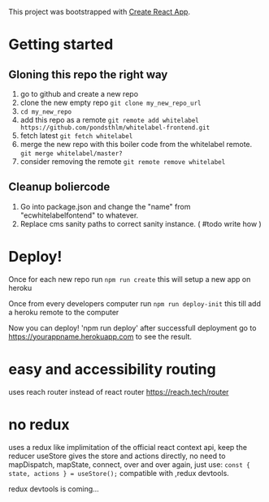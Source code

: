 This project was bootstrapped with [Create React App](https://github.com/facebook/create-react-app).

# Getting started

## Gloning this repo the right way
1. go to github and create a new repo 
2. clone the new empty repo `git clone my_new_repo_url`
3. `cd my_new_repo`
4. add this repo as a remote `git remote add whitelabel https://github.com/pondsthlm/whitelabel-frontend.git`
5. fetch latest `git fetch whitelabel`
6. merge the new repo with this boiler code from the whitelabel remote. `git merge whitelabel/master?`
7. consider removing the remote `git remote remove whitelabel`

## Cleanup boliercode 
1. Go into package.json and change the "name" from  "ecwhitelabelfontend" to whatever. 
2. Replace cms sanity paths to correct sanity instance. ( #todo write how )


# Deploy!
Once for each new repo run `npm run create` this will setup a new app on heroku

Once from every developers computer  run `npm run deploy-init` this till add a heroku remote to the computer 

Now you can deploy! 'npm run deploy' after successfull deployment
go to https://yourappname.herokuapp.com to see the result.


# easy and accessibility routing
uses reach router instead of react router
https://reach.tech/router

# no redux 
uses a redux like implimitation of the official react context api,
keep the reducer 
useStore gives the store and actions directly, 
no need to mapDispatch, mapState, connect, over and over again,  just use: 
`const { state, actions } = useStore();`
compatible with ,redux devtools.

redux devtools  is coming... 

